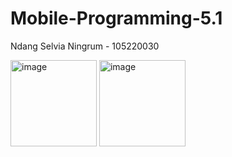 # Mobile-Programming-5.1

Ndang Selvia Ningrum - 105220030

<img width="138" alt="image" src="https://github.com/nslv8/Mobile-Programming-5.1/assets/101075703/eaf31ca8-a7ec-423b-8b4e-29f8896d0bbf">
<img width="138" alt="image" src="https://github.com/nslv8/Mobile-Programming-5.1/assets/101075703/e3bb35d3-c290-43ab-a2ee-435fb98d44fe">
